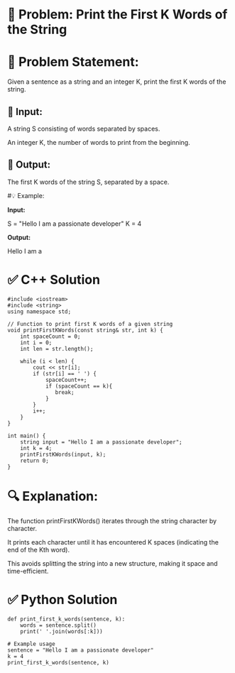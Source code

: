 # 📘 Problem: Print the First K Words of the String
# 📝 Problem Statement:
Given a sentence as a string and an integer K, print the first K words of the string.

## 🔢 Input:
A string S consisting of words separated by spaces.

An integer K, the number of words to print from the beginning.

## 🎯 Output:
The first K words of the string S, separated by a space.

#💡 Example:

**Input:**

S = "Hello I am a passionate developer"
K = 4

**Output:**

Hello I am a
# ✅ C++ Solution 
```
#include <iostream>
#include <string>
using namespace std;

// Function to print first K words of a given string
void printFirstKWords(const string& str, int k) {
    int spaceCount = 0;
    int i = 0;
    int len = str.length();

    while (i < len) {
        cout << str[i];
        if (str[i] == ' ') {
            spaceCount++;
            if (spaceCount == k){
               break;
            } 
        }
        i++;
    }
}

int main() {
    string input = "Hello I am a passionate developer";
    int k = 4;
    printFirstKWords(input, k);
    return 0;
}
```
# 🔍 Explanation:
The function printFirstKWords() iterates through the string character by character.

It prints each character until it has encountered K spaces (indicating the end of the Kth word).

This avoids splitting the string into a new structure, making it space and time-efficient.

# ✅ Python Solution
```
def print_first_k_words(sentence, k):
    words = sentence.split()
    print(' '.join(words[:k]))

# Example usage
sentence = "Hello I am a passionate developer"
k = 4
print_first_k_words(sentence, k)
```